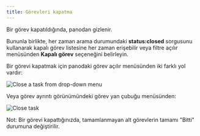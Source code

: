 ```yaml
---
title: Görevleri kapatma
---
```


Bir görev kapatıldığında, panodan gizlenir.

Bununla birlikte, her zaman arama durumundaki **status:closed** sorgusunu kullanarak kapalı görev listesine her zaman erişebilir veya filtre açılır menüsünden **Kapalı görev** seçeneğini belirleyin.

Bir görevi kapatmak için panodaki görev açılır menüsünden iki farklı yol vardır:

![Close a task from drop-down menu](/images/v1/menu-close-task.png)

Veya görev ayrıntı görünümündeki görev yan çubuğu menüsünden:

![Close task](/images/v1/closing-tasks.png)

Not: Bir görevi kapattığınızda, tamamlanmayan alt görevlerin tamamı "Bitti" durumuna değiştirilir.
